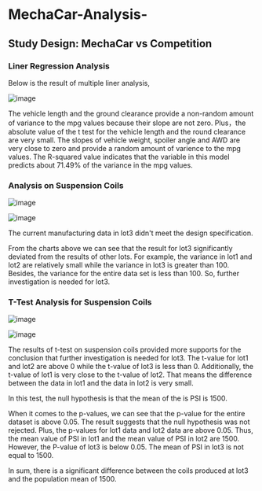 # MechaCar-Analysis-

## Study Design: MechaCar vs Competition

### Liner Regression Analysis 

Below is the result of multiple liner analysis, 

![image](https://user-images.githubusercontent.com/88631769/145513917-98e74c81-a6d7-4ee7-8fba-01a551c7f5fa.png)

The vehicle length and the ground clearance provide a non-random amount of variance to the mpg values because their slope are not zero. Plus，the absolute value of the t test for the vehicle length and the round clearance are very small. The slopes of vehicle weight, spoiler angle and AWD are very close to zero and provide a random amount of varience to the mpg values. The R-squared value indicates that the variable in this model predicts about 71.49% of the variance in the mpg values. 

### Analysis on Suspension Coils 

![image](https://user-images.githubusercontent.com/88631769/145519836-5be053c0-267f-4e9d-8a3d-a0a3ab5d7c10.png)

![image](https://user-images.githubusercontent.com/88631769/145519914-bdd8b7e8-4fde-4ffd-beab-ce10892d4caa.png)

The current manufacturing data in lot3 didn't meet the design specification. 

From the charts above we can see that the result for lot3 significantly deviated from the results of other lots. For example, the variance in lot1 and lot2 are relatively small while the variance in lot3 is greater than 100. Besides, the variance for the entire data set is less than 100. So, further investigation is needed for lot3. 

### T-Test Analysis for Suspension Coils 

![image](https://user-images.githubusercontent.com/88631769/145520863-3a58f471-31ce-4a36-b51d-12258d0a6526.png)

![image](https://user-images.githubusercontent.com/88631769/145520929-92666f8d-c7dd-40f8-ae5d-eabb744fc21d.png)

The results of t-test on suspension coils provided more supports for the conclusion that further investigation is needed for lot3. The t-value for lot1 and lot2 are above 0 while the t-value of lot3 is less than 0. Additionally, the t-value of lot1 is very close to the t-value of lot2. That means the difference between the data in lot1 and the data in lot2 is very small. 

In this test, the null hypothesis is that the mean of the is PSI is 1500. 

When it comes to the p-values, we can see that the p-value for the entire dataset is above 0.05. The result suggests that the null hypothesis was not rejected. Plus, the p-values for lot1 data and lot2 data are above 0.05. Thus, the mean value of PSI in lot1 and the mean value of PSI in lot2 are 1500. However, the P-value of lot3 is below 0.05. The mean of PSI in lot3 is not equal to 1500. 

In sum, there is a significant difference between the coils produced at lot3 and the population mean of 1500. 



 
